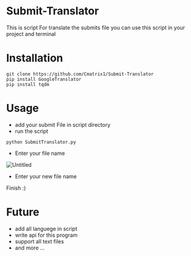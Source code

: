 # Submit-Translator
This is script For translate the submits file you can use this script in your project and terminal

# Installation
``` 
git clone https://github.com/Cmatrix1/Submit-Translator
pip install GoogleTranslator
pip install tqdm
```

# Usage
- add your submit File in script directory
- run the script 
```
python SubmitTranslator.py
```
- Enter your file name 

![Untitled](https://user-images.githubusercontent.com/74909796/177108703-574e28ea-2032-42ab-b4f5-f193aa97ad74.png)

- Enter your new file name

Finish :)

# Future 
- add all languege in script 
- write api for this program
- support all text files
- and more ...
